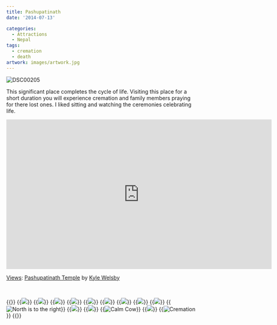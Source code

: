 ```yaml
---
title: Pashupatinath
date: '2014-07-13'

categories:
  - Attractions
  - Nepal
tags:
  - cremation
  - death
artwork: images/artwork.jpg
---
```


![DSC00205](images/DSC00205-1024x575.jpg)

This significant place completes the cycle of life. Visiting this place for a short duration you will experience cremation and family members praying for there lost ones. I liked sitting and watching the ceremonies celebrating life.

<iframe src="https://maps.google.com/maps?layer=c&amp;panoid=y71jbH1TCaIAAAQfCQC4og&amp;ie=UTF8&amp;source=embed&amp;output=svembed&amp;cbp=13%2C247.62359999999998%2C%2C0%2C0" width="700" height="394" frameborder="0" marginwidth="0" marginheight="0" scrolling="no"></iframe>

[Views](https://www.google.com/maps/views/): [Pashupatinath Temple](https://www.google.com/maps/views/view/103958417703949399427/gphoto/6041873276828833730) by [Kyle Welsby](https://www.google.com/maps/views/profile/103958417703949399427)

 


{{<gallery>}}
  {{<img src="images/DSC00202.jpg" oriantation="portrait">}}
  {{<img src="images/DSC00205.jpg">}}
  {{<img src="images/PANO_20140713_113020.jpg">}}
  {{<img src="images/IMG_20140713_113356.jpg">}}
  {{<img src="images/IMG_20140713_111209.jpg">}}
  {{<img src="images/IMG_20140713_113453.jpg">}}
  {{<img src="images/IMG_20140713_113528-EFFECTS.jpg">}}
  {{<img src="images/PANO_20140713_113418.jpg">}}
  {{<img src="images/IMG_20140713_113602.jpg">}}
  {{<img src="images/IMG_20140713_113618.jpg" title="North is to the right" oriantation="portrait">}}
  {{<img src="images/IMG_20140713_113628.jpg">}}
  {{<img src="images/PANO_20140713_114458.jpg">}}
  {{<img src="images/IMG_20140713_115043.jpg" title="Calm Cow">}}
  {{<img src="images/IMG_20140713_115048.jpg">}}
  {{<img src="images/IMG_20140713_115533.jpg" title="Cremation">}}
{{</gallery>}}
